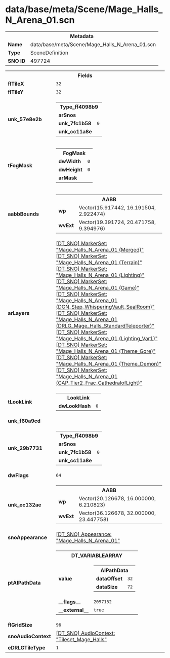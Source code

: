 <h1>data/base/meta/Scene/Mage_Halls_N_Arena_01.scn</h1><table><tr><th colspan="100%">Metadata</th></tr><tr><td><b>Name</b></td><td>data/base/meta/Scene/Mage_Halls_N_Arena_01.scn</td></tr><tr><td><b>Type</b></td><td>SceneDefinition</td></tr><tr><td><b>SNO ID</b></td><td>497724</td></tr></table>

<table><tr><th colspan="100%">Fields</th></tr><tr><td><b>flTileX</b></td><td><code>32</code></td></tr><tr><td><b>flTileY</b></td><td><code>32</code></td></tr><tr><td><b>unk_57e8e2b</b></td><td><table><tr><th colspan="100%">Type_ff4098b9</th></tr><tr><td><b>arSnos</b></td><td></td></tr><tr><td><b>unk_7fc1b58</b></td><td><code>0</code></td></tr><tr><td><b>unk_cc11a8e</b></td><td></td></tr></table>

</td></tr><tr><td><b>tFogMask</b></td><td><table><tr><th colspan="100%">FogMask</th></tr><tr><td><b>dwWidth</b></td><td><code>0</code></td></tr><tr><td><b>dwHeight</b></td><td><code>0</code></td></tr><tr><td><b>arMask</b></td><td></td></tr></table>

</td></tr><tr><td><b>aabbBounds</b></td><td><table><tr><th colspan="100%">AABB</th></tr><tr><td><b>wp</b></td><td>Vector(15.917442, 16.191504, 2.922474)</td></tr><tr><td><b>wvExt</b></td><td>Vector(19.391724, 20.471758, 9.394976)</td></tr></table>

</td></tr><tr><td><b>arLayers</b></td><td><a href="..\MarkerSet\Mage_Halls_N_Arena_01 (Merged).mrk.md">[DT_SNO] MarkerSet: "Mage_Halls_N_Arena_01 (Merged)"</a>
<a href="..\MarkerSet\Mage_Halls_N_Arena_01 (Terrain).mrk.md">[DT_SNO] MarkerSet: "Mage_Halls_N_Arena_01 (Terrain)"</a>
<a href="..\MarkerSet\Mage_Halls_N_Arena_01 (Lighting).mrk.md">[DT_SNO] MarkerSet: "Mage_Halls_N_Arena_01 (Lighting)"</a>
<a href="..\MarkerSet\Mage_Halls_N_Arena_01 (Game).mrk.md">[DT_SNO] MarkerSet: "Mage_Halls_N_Arena_01 (Game)"</a>
<a href="..\MarkerSet\Mage_Halls_N_Arena_01 (DGN_Step_WhisperingVault_SealRoom).mrk.md">[DT_SNO] MarkerSet: "Mage_Halls_N_Arena_01 (DGN_Step_WhisperingVault_SealRoom)"</a>
<a href="..\MarkerSet\Mage_Halls_N_Arena_01 (DRLG_Mage_Halls_StandardTeleporter).mrk.md">[DT_SNO] MarkerSet: "Mage_Halls_N_Arena_01 (DRLG_Mage_Halls_StandardTeleporter)"</a>
<a href="..\MarkerSet\Mage_Halls_N_Arena_01 (Lighting_Var1).mrk.md">[DT_SNO] MarkerSet: "Mage_Halls_N_Arena_01 (Lighting_Var1)"</a>
<a href="..\MarkerSet\Mage_Halls_N_Arena_01 (Theme_Gore).mrk.md">[DT_SNO] MarkerSet: "Mage_Halls_N_Arena_01 (Theme_Gore)"</a>
<a href="..\MarkerSet\Mage_Halls_N_Arena_01 (Theme_Demon).mrk.md">[DT_SNO] MarkerSet: "Mage_Halls_N_Arena_01 (Theme_Demon)"</a>
<a href="..\MarkerSet\Mage_Halls_N_Arena_01 (CAP_Tier2_Frac_CathedralofLight).mrk.md">[DT_SNO] MarkerSet: "Mage_Halls_N_Arena_01 (CAP_Tier2_Frac_CathedralofLight)"</a>
</td></tr><tr><td><b>tLookLink</b></td><td><table><tr><th colspan="100%">LookLink</th></tr><tr><td><b>dwLookHash</b></td><td><code>0</code></td></tr></table>

</td></tr><tr><td><b>unk_f60a9cd</b></td><td></td></tr><tr><td><b>unk_29b7731</b></td><td><table><tr><th colspan="100%">Type_ff4098b9</th></tr><tr><td><b>arSnos</b></td><td></td></tr><tr><td><b>unk_7fc1b58</b></td><td><code>0</code></td></tr><tr><td><b>unk_cc11a8e</b></td><td></td></tr></table>

</td></tr><tr><td><b>dwFlags</b></td><td><code>64</code></td></tr><tr><td><b>unk_ec132ae</b></td><td><table><tr><th colspan="100%">AABB</th></tr><tr><td><b>wp</b></td><td>Vector(20.126678, 16.000000, 6.210823)</td></tr><tr><td><b>wvExt</b></td><td>Vector(36.126678, 32.000000, 23.447758)</td></tr></table>

</td></tr><tr><td><b>snoAppearance</b></td><td><a href="..\Appearance\Mage_Halls_N_Arena_01.app.md">[DT_SNO] Appearance: "Mage_Halls_N_Arena_01"</a></td></tr><tr><td><b>ptAIPathData</b></td><td><table><tr><th colspan="100%">DT_VARIABLEARRAY</th></tr><tr><td><b>value</b></td><td><table><tr><th colspan="100%">AIPathData</th></tr><tr><td><b>dataOffset</b></td><td><code>32</code></td></tr><tr><td><b>dataSize</b></td><td><code>72</code></td></tr></table>

</td></tr><tr><td><b>__flags__</b></td><td><code>2097152</code></td></tr><tr><td><b>__external__</b></td><td><code>true</code></td></tr></table>

</td></tr><tr><td><b>flGridSize</b></td><td><code>96</code></td></tr><tr><td><b>snoAudioContext</b></td><td><a href="..\AudioContext\Tileset_Mage_Halls.auc.md">[DT_SNO] AudioContext: "Tileset_Mage_Halls"</a></td></tr><tr><td><b>eDRLGTileType</b></td><td><code>1</code></td></tr></table>

